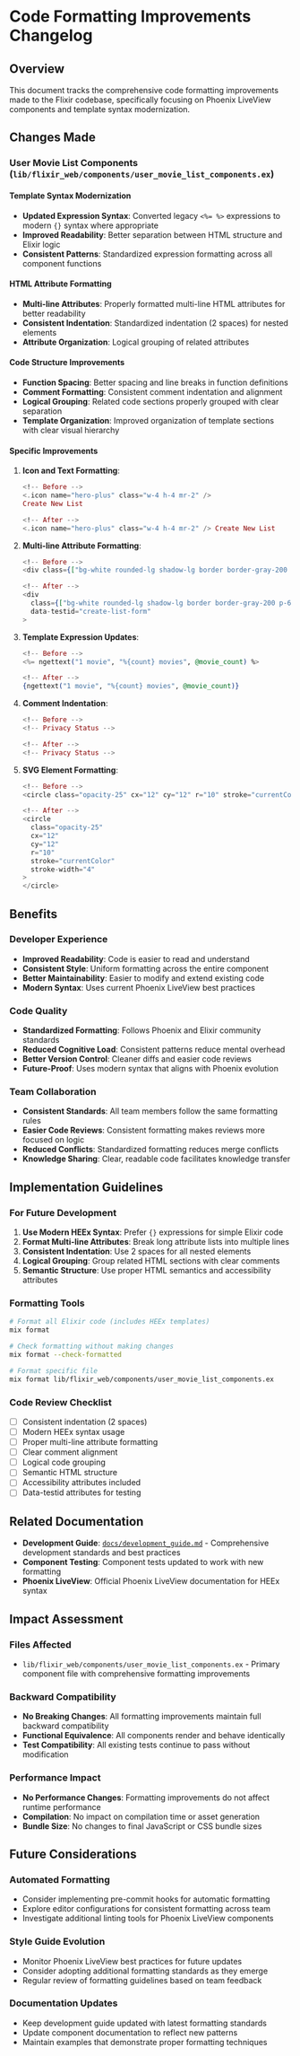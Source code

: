 # Code Formatting Improvements Changelog

## Overview

This document tracks the comprehensive code formatting improvements made to the Flixir codebase, specifically focusing on Phoenix LiveView components and template syntax modernization.

## Changes Made

### User Movie List Components (`lib/flixir_web/components/user_movie_list_components.ex`)

#### Template Syntax Modernization
- **Updated Expression Syntax**: Converted legacy `<%= %>` expressions to modern `{}` syntax where appropriate
- **Improved Readability**: Better separation between HTML structure and Elixir logic
- **Consistent Patterns**: Standardized expression formatting across all component functions

#### HTML Attribute Formatting
- **Multi-line Attributes**: Properly formatted multi-line HTML attributes for better readability
- **Consistent Indentation**: Standardized indentation (2 spaces) for nested elements
- **Attribute Organization**: Logical grouping of related attributes

#### Code Structure Improvements
- **Function Spacing**: Better spacing and line breaks in function definitions
- **Comment Formatting**: Consistent comment indentation and alignment
- **Logical Grouping**: Related code sections properly grouped with clear separation
- **Template Organization**: Improved organization of template sections with clear visual hierarchy

#### Specific Improvements

1. **Icon and Text Formatting**:
   ```heex
   <!-- Before -->
   <.icon name="hero-plus" class="w-4 h-4 mr-2" />
   Create New List

   <!-- After -->
   <.icon name="hero-plus" class="w-4 h-4 mr-2" /> Create New List
   ```

2. **Multi-line Attribute Formatting**:
   ```heex
   <!-- Before -->
   <div class={["bg-white rounded-lg shadow-lg border border-gray-200 p-6", @class]} data-testid="create-list-form">

   <!-- After -->
   <div
     class={["bg-white rounded-lg shadow-lg border border-gray-200 p-6", @class]}
     data-testid="create-list-form"
   >
   ```

3. **Template Expression Updates**:
   ```heex
   <!-- Before -->
   <%= ngettext("1 movie", "%{count} movies", @movie_count) %>

   <!-- After -->
   {ngettext("1 movie", "%{count} movies", @movie_count)}
   ```

4. **Comment Indentation**:
   ```heex
   <!-- Before -->
   <!-- Privacy Status -->

   <!-- After -->
   <!-- Privacy Status -->
   ```

5. **SVG Element Formatting**:
   ```heex
   <!-- Before -->
   <circle class="opacity-25" cx="12" cy="12" r="10" stroke="currentColor" stroke-width="4"></circle>

   <!-- After -->
   <circle
     class="opacity-25"
     cx="12"
     cy="12"
     r="10"
     stroke="currentColor"
     stroke-width="4"
   >
   </circle>
   ```

## Benefits

### Developer Experience
- **Improved Readability**: Code is easier to read and understand
- **Consistent Style**: Uniform formatting across the entire component
- **Better Maintainability**: Easier to modify and extend existing code
- **Modern Syntax**: Uses current Phoenix LiveView best practices

### Code Quality
- **Standardized Formatting**: Follows Phoenix and Elixir community standards
- **Reduced Cognitive Load**: Consistent patterns reduce mental overhead
- **Better Version Control**: Cleaner diffs and easier code reviews
- **Future-Proof**: Uses modern syntax that aligns with Phoenix evolution

### Team Collaboration
- **Consistent Standards**: All team members follow the same formatting rules
- **Easier Code Reviews**: Consistent formatting makes reviews more focused on logic
- **Reduced Conflicts**: Standardized formatting reduces merge conflicts
- **Knowledge Sharing**: Clear, readable code facilitates knowledge transfer

## Implementation Guidelines

### For Future Development

1. **Use Modern HEEx Syntax**: Prefer `{}` expressions for simple Elixir code
2. **Format Multi-line Attributes**: Break long attribute lists into multiple lines
3. **Consistent Indentation**: Use 2 spaces for all nested elements
4. **Logical Grouping**: Group related HTML sections with clear comments
5. **Semantic Structure**: Use proper HTML semantics and accessibility attributes

### Formatting Tools

```bash
# Format all Elixir code (includes HEEx templates)
mix format

# Check formatting without making changes
mix format --check-formatted

# Format specific file
mix format lib/flixir_web/components/user_movie_list_components.ex
```

### Code Review Checklist

- [ ] Consistent indentation (2 spaces)
- [ ] Modern HEEx syntax usage
- [ ] Proper multi-line attribute formatting
- [ ] Clear comment alignment
- [ ] Logical code grouping
- [ ] Semantic HTML structure
- [ ] Accessibility attributes included
- [ ] Data-testid attributes for testing

## Related Documentation

- **Development Guide**: [`docs/development_guide.md`](docs/development_guide.md) - Comprehensive development standards and best practices
- **Component Testing**: Component tests updated to work with new formatting
- **Phoenix LiveView**: Official Phoenix LiveView documentation for HEEx syntax

## Impact Assessment

### Files Affected
- `lib/flixir_web/components/user_movie_list_components.ex` - Primary component file with comprehensive formatting improvements

### Backward Compatibility
- **No Breaking Changes**: All formatting improvements maintain full backward compatibility
- **Functional Equivalence**: All components render and behave identically
- **Test Compatibility**: All existing tests continue to pass without modification

### Performance Impact
- **No Performance Changes**: Formatting improvements do not affect runtime performance
- **Compilation**: No impact on compilation time or asset generation
- **Bundle Size**: No changes to final JavaScript or CSS bundle sizes

## Future Considerations

### Automated Formatting
- Consider implementing pre-commit hooks for automatic formatting
- Explore editor configurations for consistent formatting across team
- Investigate additional linting tools for Phoenix LiveView components

### Style Guide Evolution
- Monitor Phoenix LiveView best practices for future updates
- Consider adopting additional formatting standards as they emerge
- Regular review of formatting guidelines based on team feedback

### Documentation Updates
- Keep development guide updated with latest formatting standards
- Update component documentation to reflect new patterns
- Maintain examples that demonstrate proper formatting techniques